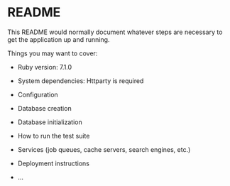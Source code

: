 # README

This README would normally document whatever steps are necessary to get the
application up and running.

Things you may want to cover:

* Ruby version: 7.1.0

* System dependencies: Httparty is required

* Configuration

* Database creation

* Database initialization

* How to run the test suite

* Services (job queues, cache servers, search engines, etc.)

* Deployment instructions

* ...
